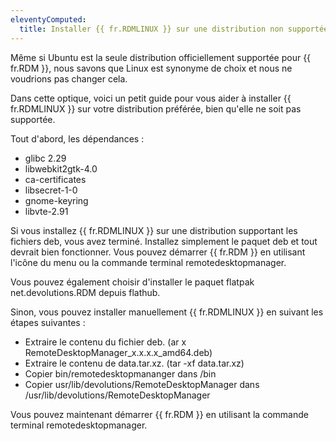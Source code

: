 ```yaml
---
eleventyComputed:
  title: Installer {{ fr.RDMLINUX }} sur une distribution non supportée
---
```

Même si Ubuntu est la seule distribution officiellement supportée pour {{ fr.RDM }}, nous savons que Linux est synonyme de choix et nous ne voudrions pas changer cela.

Dans cette optique, voici un petit guide pour vous aider à installer {{ fr.RDMLINUX }} sur votre distribution préférée, bien qu'elle ne soit pas supportée.

Tout d'abord, les dépendances :

* glibc 2.29
* libwebkit2gtk-4.0
* ca-certificates
* libsecret-1-0
* gnome-keyring
* libvte-2.91

Si vous installez {{ fr.RDMLINUX }} sur une distribution supportant les fichiers deb, vous avez terminé. Installez simplement le paquet deb et tout devrait bien fonctionner. Vous pouvez démarrer {{ fr.RDM }} en utilisant l'icône du menu ou la commande terminal remotedesktopmanager.

Vous pouvez également choisir d'installer le paquet flatpak net.devolutions.RDM depuis flathub.

Sinon, vous pouvez installer manuellement {{ fr.RDMLINUX }} en suivant les étapes suivantes :

* Extraire le contenu du fichier deb. (ar x RemoteDesktopManager_x.x.x.x_amd64.deb)
* Extraire le contenu de data.tar.xz. (tar -xf data.tar.xz)
* Copier bin/remotedesktopmananger dans /bin
* Copier usr/lib/devolutions/RemoteDesktopManager dans /usr/lib/devolutions/RemoteDesktopManager

Vous pouvez maintenant démarrer {{ fr.RDM }} en utilisant la commande terminal remotedesktopmanager.
